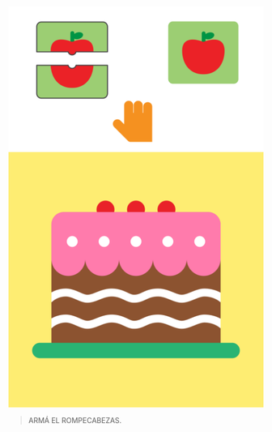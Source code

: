 <div class="mu-kindergarten-context-image-slides">
  <img src="https://raw.githubusercontent.com/MumukiProject/mumuki-guia-puzzle-rompecabezas-kinder/master/assets/tutorial1_1_1604524003888.svg" alt="Arrastrar la pieza de abajo para armar el rompecabezas" class="active">
  <img src="https://raw.githubusercontent.com/MumukiProject/mumuki-guia-puzzle-rompecabezas-kinder/master/assets/torta1-01_1600269798453.png" alt="Resultado final del rompecabezas: una torta">
</div>

> ARMÁ EL ROMPECABEZAS.